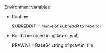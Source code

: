 Environment variables

- Runtime
    
    
    SUBREDDIT = Name of subreddit to monitor
    
- Build time (used in .gitlab-ci.yml)
    
    
    PRAWINI = Base64 string of praw.ini file